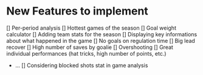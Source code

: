 # New Features to implement

[] Per-period analysis
[] Hottest games of the season
[] Goal weight calculator
[] Adding team stats for the season
[] Displaying key informations about what happened in the game
  [] No goals on regulation time
  [] Big lead recover
  [] High number of saves by goalie
  [] Overshooting
  [] Great individual performances (hat tricks, high number of points, etc.)
  * ...
[] Considering blocked shots stat in game analysis
